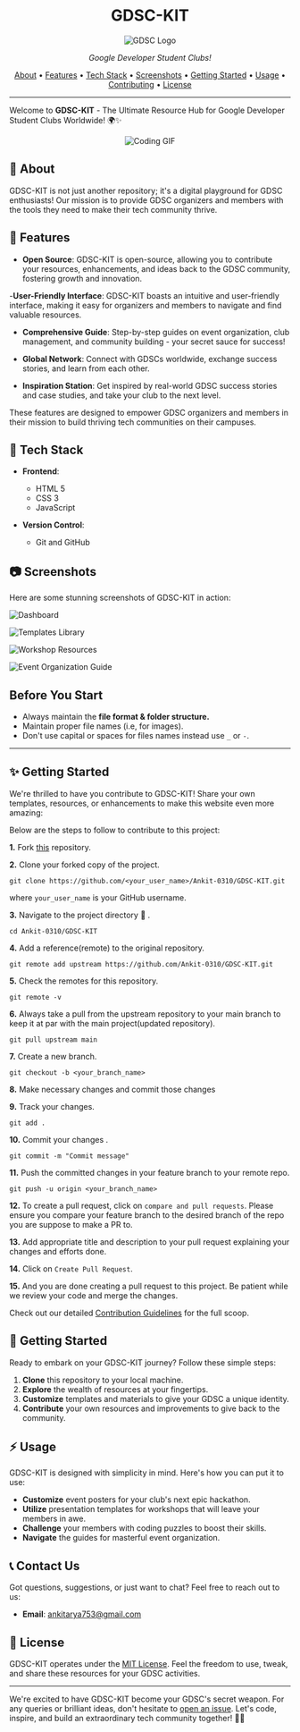 <h1 align="center">GDSC-KIT</h1>

<p align="center">
  <img src="gdsc img.png" alt="GDSC Logo">
</p>

<p align="center">
  <em> Google Developer Student Clubs!</em>
</p>

<p align="center">
  <a href="#about">About</a> •
  <a href="#features">Features</a> •
  <a href="#tech-stack">Tech Stack</a> •
  <a href="#screenshots">Screenshots</a> •
  <a href="#getting-started">Getting Started</a> •
  <a href="#usage">Usage</a> •
  <a href="#contributing">Contributing</a> •
  <a href="#license">License</a>
</p>

---

Welcome to **GDSC-KIT** - The Ultimate Resource Hub for Google Developer Student Clubs Worldwide! 🌍✨

<p align="center">
  <img src="https://giphy.com/gifs/programming-2irU5fj7Y7aLSU1xnU" alt="Coding GIF">
</p>

## :rocket: About

GDSC-KIT is not just another repository; it's a digital playground for GDSC enthusiasts! Our mission is to provide GDSC organizers and members with the tools they need to make their tech community thrive.

## :star2: Features

- **Open Source**: GDSC-KIT is open-source, allowing you to contribute your resources, enhancements, and ideas back to the GDSC community, fostering growth and innovation.


-**User-Friendly Interface**: GDSC-KIT boasts an intuitive and user-friendly interface, making it easy for organizers and members to navigate and find valuable resources.

- **Comprehensive Guide**: Step-by-step guides on event organization, club management, and community building - your secret sauce for success!

- **Global Network**: Connect with GDSCs worldwide, exchange success stories, and learn from each other.

- **Inspiration Station**: Get inspired by real-world GDSC success stories and case studies, and take your club to the next level.

These features are designed to empower GDSC organizers and members in their mission to build thriving tech communities on their campuses.

## :wrench: Tech Stack

- **Frontend**: 
  - HTML 5
  - CSS 3
  - JavaScript 
  
- **Version Control**: 
  - Git and GitHub


## :camera: Screenshots

Here are some stunning screenshots of GDSC-KIT in action:


   ![Dashboard](screenshot/dashboard.png)


   ![Templates Library](screenshot/templates.png)


   ![Workshop Resources](screenshot/workshops.png)


   ![Event Organization Guide](screenshot/guide.png)
   

 ## Before You Start

- Always maintain the **file format & folder structure.**
- Maintain proper file names (i.e, for images).
- Don't use capital or spaces for files names instead use `_` or `-`.

---


<!-- GETTING STARTED -->

## :sparkles: Getting Started

We're thrilled to have you contribute to GDSC-KIT! Share your own templates, resources, or enhancements to make this website even more amazing:

Below are the steps to follow to contribute to this project:

**1.** Fork [this](https://github.com/Ankit-0310/GDSC-KIT) repository.

**2.** Clone your forked copy of the project.

```
git clone https://github.com/<your_user_name>/Ankit-0310/GDSC-KIT.git
```

where `your_user_name` is your GitHub username.

**3.** Navigate to the project directory :file_folder: .

```
cd Ankit-0310/GDSC-KIT
```

**4.** Add a reference(remote) to the original repository.

```
git remote add upstream https://github.com/Ankit-0310/GDSC-KIT.git
```

**5.** Check the remotes for this repository.

```
git remote -v
```

**6.** Always take a pull from the upstream repository to your main branch to keep it at par with the main project(updated repository).

```
git pull upstream main
```

**7.** Create a new branch.

```
git checkout -b <your_branch_name>
```

**8.** Make necessary changes and commit those changes

**9.** Track your changes.

```
git add .
```

**10.** Commit your changes .

```
git commit -m "Commit message"
```

**11.** Push the committed changes in your feature branch to your remote repo.

```
git push -u origin <your_branch_name>
```

**12.** To create a pull request, click on `compare and pull requests`. Please ensure you compare your feature branch to the desired branch of the repo you are suppose to make a PR to.

**13.** Add appropriate title and description to your pull request explaining your changes and efforts done.

**14.** Click on `Create Pull Request`.

**15.** And you are done creating a pull request to this project. Be patient while we review your code and merge the changes.

Check out our detailed [Contribution Guidelines](CONTRIBUTING.md) for the full scoop.


## :rocket: Getting Started

Ready to embark on your GDSC-KIT journey? Follow these simple steps:

1. **Clone** this repository to your local machine.
2. **Explore** the wealth of resources at your fingertips.
3. **Customize** templates and materials to give your GDSC a unique identity.
4. **Contribute** your own resources and improvements to give back to the community.

## :zap: Usage

GDSC-KIT is designed with simplicity in mind. Here's how you can put it to use:

- **Customize** event posters for your club's next epic hackathon.
- **Utilize** presentation templates for workshops that will leave your members in awe.
- **Challenge** your members with coding puzzles to boost their skills.
- **Navigate** the guides for masterful event organization.



## :telephone_receiver: Contact Us

Got questions, suggestions, or just want to chat? Feel free to reach out to us:

- **Email**: [ankitarya753@gmail.com](mailto:ankitarya753@gmail.com)

## :page_with_curl: License

GDSC-KIT operates under the [MIT License](LICENSE.md). Feel the freedom to use, tweak, and share these resources for your GDSC activities.

---

We're excited to have GDSC-KIT become your GDSC's secret weapon. For any queries or brilliant ideas, don't hesitate to [open an issue](https://github.com/Ankit-0310/GDSC-KIT/issues). Let's code, inspire, and build an extraordinary tech community together! 🚀🔥

